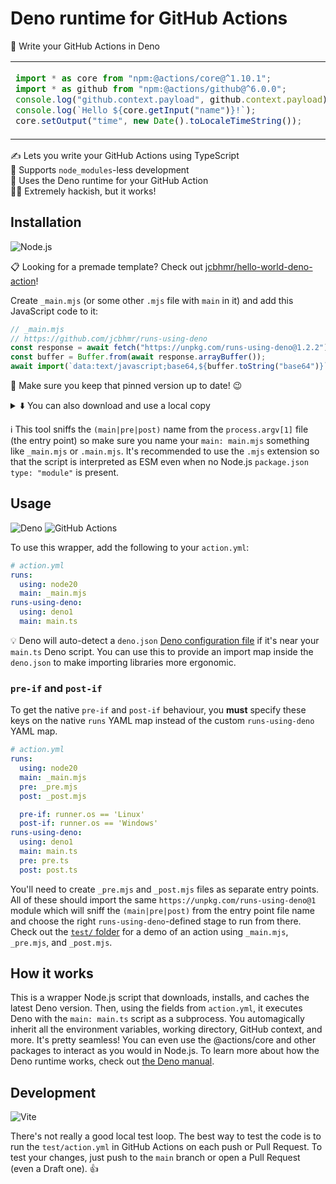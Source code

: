# Deno runtime for GitHub Actions

🦕 Write your GitHub Actions in Deno

<table align=center><td>

```ts
import * as core from "npm:@actions/core@^1.10.1";
import * as github from "npm:@actions/github@^6.0.0";
console.log("github.context.payload", github.context.payload);
console.log(`Hello ${core.getInput("name")}!`);
core.setOutput("time", new Date().toLocaleTimeString());
```

</table>

✍ Lets you write your GitHub Actions using TypeScript \
🚀 Supports `node_modules`-less development \
🦕 Uses the Deno runtime for your GitHub Action \
👨‍💻 Extremely hackish, but it works!

## Installation

![Node.js](https://img.shields.io/static/v1?style=for-the-badge&message=Node.js&color=339933&logo=Node.js&logoColor=FFFFFF&label=)

📋 Looking for a premade template? Check out [jcbhmr/hello-world-deno-action]!

Create `_main.mjs` (or some other `.mjs` file with `main` in it) and add this
JavaScript code to it:

```js
// _main.mjs
// https://github.com/jcbhmr/runs-using-deno
const response = await fetch("https://unpkg.com/runs-using-deno@1.2.2");
const buffer = Buffer.from(await response.arrayBuffer());
await import(`data:text/javascript;base64,${buffer.toString("base64")}`);
```

📌 Make sure you keep that pinned version up to date! 😉

<details><summary>⬇️ You can also download and use a local copy</summary>

```sh
wget https://unpkg.com/runs-using-deno -O _main.mjs
```

⚠️ The latest version of Deno will still be downloaded dynamically.

</details>

ℹ This tool sniffs the `(main|pre|post)` name from the `process.argv[1]` file
(the entry point) so make sure you name your `main: main.mjs` something like
`_main.mjs` or `.main.mjs`. It's recommended to use the `.mjs` extension so that
the script is interpreted as ESM even when no Node.js `package.json`
`type: "module"` is present.

## Usage

![Deno](https://img.shields.io/static/v1?style=for-the-badge&message=Deno&color=000000&logo=Deno&logoColor=FFFFFF&label=)
![GitHub Actions](https://img.shields.io/static/v1?style=for-the-badge&message=GitHub+Actions&color=2088FF&logo=GitHub+Actions&logoColor=FFFFFF&label=)

To use this wrapper, add the following to your `action.yml`:

```yml
# action.yml
runs:
  using: node20
  main: _main.mjs
runs-using-deno:
  using: deno1
  main: main.ts
```

💡 Deno will auto-detect a `deno.json` [Deno configuration file] if it's near
your `main.ts` Deno script. You can use this to provide an import map inside the
`deno.json` to make importing libraries more ergonomic.

### `pre-if` and `post-if`

To get the native `pre-if` and `post-if` behaviour, you **must** specify these
keys on the native `runs` YAML map instead of the custom `runs-using-deno` YAML
map.

```yml
# action.yml
runs:
  using: node20
  main: _main.mjs
  pre: _pre.mjs
  post: _post.mjs

  pre-if: runner.os == 'Linux'
  post-if: runner.os == 'Windows'
runs-using-deno:
  using: deno1
  main: main.ts
  pre: pre.ts
  post: post.ts
```

You'll need to create `_pre.mjs` and `_post.mjs` files as separate entry points.
All of these should import the same `https://unpkg.com/runs-using-deno@1` module
which will sniff the `(main|pre|post)` from the entry point file name and choose
the right `runs-using-deno`-defined stage to run from there. Check out the
[`test/` folder] for a demo of an action using `_main.mjs`, `_pre.mjs`, and
`_post.mjs`.

## How it works

This is a wrapper Node.js script that downloads, installs, and caches the latest
Deno version. Then, using the fields from `action.yml`, it executes Deno with
the `main: main.ts` script as a subprocess. You automagically inherit all the
environment variables, working directory, GitHub context, and more. It's pretty
seamless! You can even use the @actions/core and other packages to interact as
you would in Node.js. To learn more about how the Deno runtime works, check out
[the Deno manual].

## Development

![Vite](https://img.shields.io/static/v1?style=for-the-badge&message=Vite&color=646CFF&logo=Vite&logoColor=FFFFFF&label=)

There's not really a good local test loop. The best way to test the code is to
run the `test/action.yml` in GitHub Actions on each push or Pull Request. To
test your changes, just push to the `main` branch or open a Pull Request (even a
Draft one). 👍

<!-- prettier-ignore-start -->
[deno configuration file]: https://docs.deno.com/runtime/manual/getting_started/configuration_file
[`test/` folder]: https://github.com/jcbhmr/runs-using-deno/tree/main/test
[the deno manual]: https://docs.deno.com/runtime/manual
[jcbhmr/hello-world-deno-action]: https://github.com/jcbhmr/hello-world-deno-action
<!-- prettier-ignore-end -->
